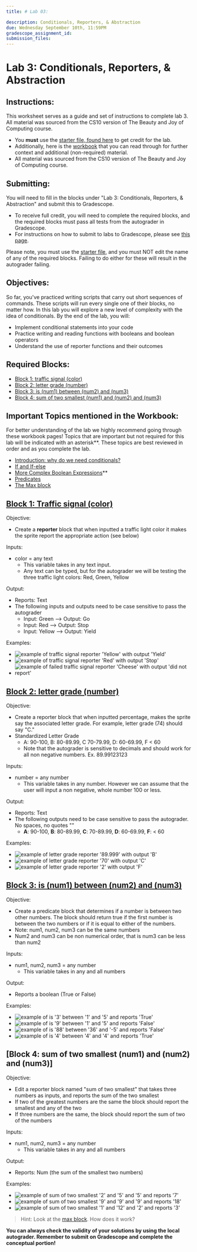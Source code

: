```yaml
---
title: # Lab 03: 

description: Conditionals, Reporters, & Abstraction
due: Wednesday September 10th, 11:59PM
gradescope_assignment_id: 
submission_files:
---
```


# Lab 3:  Conditionals, Reporters, & Abstraction

## Instructions: 
This worksheet serves as a guide and set of instructions to complete lab 3. All material was sourced from the CS10 version of The Beauty and Joy of Computing course.

- You **must** use the [starter file, found here](https://snap.berkeley.edu/snap/snap.html#open:https://cs10.org/bjc-r/prog/conditionals/lab3-starter-code-v2.xml) to get credit for the lab.
- Additionally, here is the [workbook](https://cs10.org/bjc-r/llab/html/topic.html?topic=berkeley_bjc%2Fintro_pair%2F2-conditionals-testing-su21.topic&course=cs10_fa21.html&novideo&noreading&noassignment) that you can read through for further context and additional (non-required) material.
- All material was sourced from the CS10 version of The Beauty and Joy of Computing course.

## Submitting: 

You will need to fill in the blocks under "Lab 3: Conditionals, Reporters, & Abstraction" and submit this to Gradescope. 
- To receive full credit, you will need to complete the required blocks, and the required blocks must pass all tests from the autograder in Gradescope. 
- For instructions on how to submit to labs to Gradescope, please see [this page](https://docs.google.com/document/d/1XAcZc9ypX07-bt0gK6uQ4P-06SrjPRsgiOjERIOlvYU/edit?usp=sharing).

Please note, you must use the [starter file](https://snap.berkeley.edu/snap/snap.html#open:https://cs10.org/bjc-r/prog/conditionals/lab3-starter-code-v2.xml), and you must NOT edit the name of any of the required blocks. Failing to do either for these will result in the autograder failing.

## Objectives:
So far, you've practiced writing scripts that carry out short sequences of commands. These scripts will run every single one of their blocks, no matter how. In this lab you will explore a new level of complexity with the idea of conditionals. By the end of the lab, you will:
- Implement conditional statements into your code
- Practice writing and reading functions with booleans and boolean operators
- Understand the use of reporter functions and their outcomes

## Required Blocks: 
- [Block 1: traffic signal (color)](#block-1-traffic-signal-color)
- [Block 2: letter grade (number)](#block-2-letter-grade-number)
- [Block 3: is (num1) between (num2) and (num3)](#block-3-is-num1-between-num2-and-num3)
- [Block 4: sum of two smallest (num1) and (num2) and (num3)](#block-4-sum-of-two-smallest-num1-and-num2-and-num3)

## Important Topics mentioned in the Workbook: 
For better understanding of the lab we highly recommend going through these workbook pages! Topics that are important but not required for this lab will be indicated with an asterisk**. These topics are best reviewed in order and as you complete the lab. 
- [Introduction: why do we need conditionals?](https://cs10.org/bjc-r/cur/programming/conditionals/conditionals-intro.html?1&1&1&2&2&2&3&3&3&4&4&topic=berkeley_bjc%2Fintro_pair%2F2-conditionals-testing-su21.topic&course=cs10_fa21.html&novideo&noreading&noassignment)
- [If and If-else](https://cs10.org/bjc-r/cur/programming/conditionals/if-and-if-else.html?1&1&1&2&2&2&3&3&3&4&4&topic=berkeley_bjc%2Fintro_pair%2F2-conditionals-testing-su21.topic&course=cs10_fa21.html&novideo&noreading&noassignment)
- [More Complex Boolean Expressions](https://cs10.org/bjc-r/cur/programming/conditionals/complex-booleans.html?1&1&1&1&2&2&2&3&3&3&4&4&topic=berkeley_bjc%2Fintro_pair%2F2-conditionals-testing-su21.topic&course=cs10_fa21.html&novideo&noreading&noassignment)**
- [Predicates](https://cs10.org/bjc-r/cur/programming/conditionals/predicates.html?1&1&1&1&2&2&2&2&3&3&3&4&4&topic=berkeley_bjc%2Fintro_pair%2F2-conditionals-testing-su21.topic&course=cs10_fa21.html&novideo&noreading&noassignment)
- [The Max block](https://cs10.org/bjc-r/cur/programming/functions/review-max-block.html?1&1&1&1&2&2&2&2&3&3&3&3&4&4&topic=berkeley_bjc%2Fintro_pair%2F2-conditionals-testing-su21.topic&course=cs10_fa21.html&novideo&noreading&noassignment)

## [Block 1: Traffic signal (color)](https://cs10.org/bjc-r/cur/programming/functions/reporters.html?1&1&1&2&2&2&3&3&4&topic=berkeley_bjc%2Fintro_pair%2F2-conditionals-testing-su21.topic&course=cs10_fa21.html&novideo&noreading&noassignment)
Objective:
- Create a **reporter** block that when inputted a traffic light color it makes the sprite report the appropriate action (see below)  

Inputs: 
- color = any text
    - This variable takes in any text input.
    - Any text can be typed, but for the autograder we will be testing the three traffic light colors: Red, Green, Yellow 

Output: 
- Reports: Text 
- The following inputs and outputs need to be case sensitive to pass the autograder 
    - Input: Green --> Output: Go
    - Input: Red --> Output: Stop
    - Input: Yellow --> Output: Yield

Examples:
- ![example of traffic signal reporter 'Yellow' with output 'Yield'](/assets/images/lab_images/lab3_b1_1.png)
- ![example of traffic signal reporter 'Red' with output 'Stop'](/assets/images/lab_images/lab3_b1_2.png)
- ![example of failed traffic signal reporter 'Cheese' with output 'did not report'](/assets/images/lab_images/lab3_b1_3.png)

## [Block 2: letter grade (number)](https://cs10.org/bjc-r/cur/programming/functions/reporters.html?1&1&1&2&2&2&3&3&4&topic=berkeley_bjc%2Fintro_pair%2F2-conditionals-testing-su21.topic&course=cs10_fa21.html&novideo&noreading&noassignment)
Objective:
- Create a reporter block that when inputted percentage, makes the sprite say the associated letter grade. For example, letter grade (74) should say "C."
- Standardized Letter Grade 
    - A: 90-100, B: 80-89.99, C 70-79.99, D: 60-69.99, F < 60 
    - Note that the autograder is sensitive to decimals and should work for all non negative numbers. Ex. 89.99123123

Inputs: 
- number = any number
    - This variable takes in any number. However we can assume that the user will input a non negative, whole number 100 or less. 



Output: 
- Reports: Text 
- The following outputs need to be case sensitive to pass the autograder. No spaces, no quotes ""
    - **A**: 90-100, **B**: 80-89.99, **C**: 70-89.99, **D**: 60-69.99, **F**: < 60

Examples:
- ![example of letter grade reporter '89.999' with output 'B'](/assets/images/lab_images/lab3_b2_1.png)
- ![example of letter grade reporter '70' with output 'C'](/assets/images/lab_images/lab3_b2_2.png)
- ![example of letter grade reporter '2' with output 'F'](/assets/images/lab_images/lab3_b2_3.png)

## [Block 3: is (num1) between (num2) and (num3)](https://cs10.org/bjc-r/cur/programming/functions/predicates/predicates-make-a-between-block.html?1&1&1&2&2&2&3&3&3&4&topic=berkeley_bjc%2Fintro_pair%2F2-conditionals-testing-su21.topic&course=cs10_fa21.html&novideo&noreading&noassignment)
Objective:
- Create a predicate block that determines if a number is between two other numbers. The block should return true if the first number is between the two numbers or if it is equal to either of the numbers.
- Note: num1, num2, num3 can be the same numbers 
- Num2 and num3 can be non numerical order, that is num3 can be less than num2 

Inputs: 
- num1, num2, num3 = any number
    - This variable takes in any and all numbers

Output:
- Reports a boolean (True or False) 

Examples:
- ![example of is '3' between '1' and '5' and reports 'True'](/assets/images/lab_images/lab3_b3_1.png)
- ![example of is '9' between '1' and '5' and reports 'False'](/assets/images/lab_images/lab3_b3_2.png)
- ![example of is '88' between '36' and '-5' and reports 'False'](/assets/images/lab_images/lab3_b3_3.png)
- ![example of is '4' between '4' and '4' and reports 'True'](/assets/images/lab_images/lab3_b3_4.png)

## [Block 4: sum of two smallest (num1) and (num2) and (num3)]
Objective:
- Edit a reporter block named "sum of two smallest" that takes three numbers as inputs, and reports the sum of the two smallest
- If two of the greatest numbers are the same the block should report the smallest and any of the two
- If three numbers are the same, the block should report the sum of two of the numbers

Inputs: 
- num1, num2, num3 = any number
    - This variable takes in any and all numbers

Output:
- Reports: Num (the sum of the smallest two numbers) 

Examples:
- ![example of sum of two smallest '2' and '5' and '5' and reports '7'](/assets/images/lab_images/lab3_b4_1.png)
- ![example of sum of two smallest '9' and '9' and '9' and reports '18'](/assets/images/lab_images/lab3_b4_2.png)
- ![example of sum of two smallest '1' and '12' and '2' and reports '3'](/assets/images/lab_images/lab3_b4_1.png)

> Hint: Look at the [max block](https://cs10.org/bjc-r/cur/programming/functions/review-max-block.html?1&1&1&2&2&2&3&3&3&4&4&topic=berkeley_bjc%2Fintro_pair%2F2-conditionals-testing-su21.topic&course=cs10_fa21.html&novideo&noreading&noassignment). How does it work? 

**You can always check the validity of your solutions by using the local autograder. Remember to submit on Gradescope and complete the conceptual portion!** 
